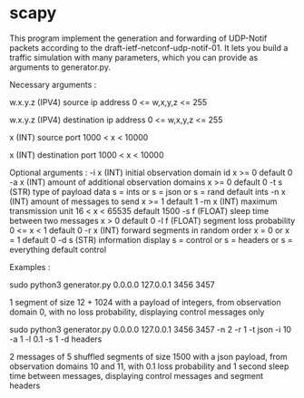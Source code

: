 # scapy

This program implement the generation and forwarding of UDP-Notif packets according to the draft-ietf-netconf-udp-notif-01. It lets you build a traffic simulation with many parameters, which you can provide as arguments to generator.py.

Necessary arguments :

w.x.y.z       (IPV4)      source ip address                           0 <= w,x,y,z <= 255

w.x.y.z       (IPV4)      destination ip address                      0 <= w,x,y,z <= 255

x             (INT)       source port                                 1000 < x < 10000

x             (INT)       destination port                            1000 < x < 10000


Optional arguments :
-i x          (INT)       initial observation domain id               x >= 0                                              default 0
-a x          (INT)       amount of additional observation domains    x >= 0                                              default 0
-t s          (STR)       type of payload data                        s = ints or s = json or s = rand                    default ints
-n x          (INT)       amount of messages to send                  x >= 1                                              default 1
-m x          (INT)       maximum transmission unit                   16 < x < 65535                                      default 1500
-s f          (FLOAT)     sleep time between two messages             x > 0                                               default 0
-l f          (FLOAT)     segment loss probability                    0 <= x < 1                                          default 0
-r x          (INT)       forward segments in random order            x = 0 or x = 1                                      default 0
-d s          (STR)       information display                         s = control or s = headers or s = everything        default control

Examples :

sudo python3 generator.py 0.0.0.0 127.0.0.1 3456 3457

1 segment of size 12 + 1024 with a payload of integers, from observation domain 0, with no loss probability, displaying control messages only

sudo python3 generator.py 0.0.0.0 127.0.0.1 3456 3457 -n 2 -r 1 -t json -i 10 -a 1 -l 0.1 -s 1 -d headers

2 messages of 5 shuffled segments of size 1500 with a json payload, from observation domains 10 and 11, with 0.1 loss probability and 1 second sleep time between messages, displaying control messages and segment headers
